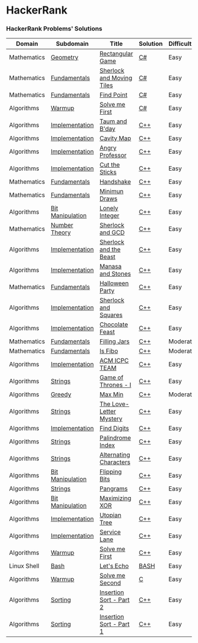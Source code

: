HackerRank
==========
### HackerRank Problems' Solutions

| Domain | Subdomain | Title | Solution | Difficulty |
| ------ | --------- | ----- | -------- | ---------- |
| Mathematics | [Geometry](https://www.hackerrank.com/domains/mathematics/geometry) | [Rectangular Game](https://www.hackerrank.com/challenges/rectangular-game) | [C#](./Domains/Mathematics/Geometry/RectangularGame/RectangularGame.CSharp/Program.cs) | Easy |
| Mathematics | [Fundamentals](https://www.hackerrank.com/domains/mathematics/fundamentals) | [Sherlock and Moving Tiles](https://www.hackerrank.com/challenges/sherlock-and-moving-tiles) | [C#](./Domains/Mathematics/Fundamentals/SherlockAndMovingTiles/SherlockAndMovingTiles.CSharp/Program.cs) | Easy |
| Mathematics | [Fundamentals](https://www.hackerrank.com/domains/mathematics/fundamentals) | [Find Point](https://www.hackerrank.com/challenges/find-point) | [C#](./Domains/Mathematics/Fundamentals/FindPoint/FindPoint.CSharp/Program.cs) | Easy |
| Algorithms | [Warmup](https://www.hackerrank.com/domains/algorithms/warmup) | [Solve me First](https://www.hackerrank.com/challenges/solve-me-first) | [C#](./Domains/Algorithms/Warmup/SolveMeFirst/SolveMeFirst.CSharp/Program.cs) | Easy |
| Algorithms | [Implementation](https://www.hackerrank.com/domains/algorithms/implementation) | [Taum and B'day](https://www.hackerrank.com/challenges/taum-and-bday) | [C++](./Domains/Algorithms/Implementation/TaumAndBday/TaumAndBday.CPlusPlus/Source.cpp) | Easy |
| Algorithms | [Implementation](https://www.hackerrank.com/domains/algorithms/implementation) | [Cavity Map](https://www.hackerrank.com/challenges/cavity-map) | [C++](./Domains/Algorithms/Implementation/CavityMap/CavityMap.CPlusPlus/Source.cpp) | Easy |
| Algorithms | [Implementation](https://www.hackerrank.com/domains/algorithms/implementation) | [Angry Professor](https://www.hackerrank.com/challenges/angry-professor) | [C++]() | Easy |
| Algorithms | [Implementation](https://www.hackerrank.com/domains/algorithms/implementation) | [Cut the Sticks](https://www.hackerrank.com/challenges/cut-the-sticks) | [C++]() | Easy |
| Mathematics | [Fundamentals](https://www.hackerrank.com/domains/mathematics/fundamentals) | [Handshake](https://www.hackerrank.com/challenges/handshake) | [C++](./Domains/Mathematics/Fundamentals/Handshake/Handshake.CPlusPlus/Source.cpp) | Easy |
| Mathematics | [Fundamentals](https://www.hackerrank.com/domains/mathematics/fundamentals) | [Minimun Draws](https://www.hackerrank.com/challenges/minimum-draws) | [C++]() | Easy |
| Algorithms | [Bit Manipulation](https://www.hackerrank.com/domains/algorithms/bit-manipulation) | [Lonely Integer](https://www.hackerrank.com/challenges/lonely-integer) | [C++]() | Easy |
| Mathematics | [Number Theory](https://www.hackerrank.com/domains/mathematics/number-theory) | [Sherlock and GCD](https://www.hackerrank.com/challenges/sherlock-and-gcd) | [C++]() | Easy |
| Algorithms | [Implementation](https://www.hackerrank.com/domains/algorithms/implementation) | [Sherlock and the Beast](https://www.hackerrank.com/challenges/sherlock-and-the-beast) | [C++]() | Easy |
| Algorithms | [Implementation](https://www.hackerrank.com/domains/algorithms/implementation) | [Manasa and Stones](https://www.hackerrank.com/challenges/manasa-and-stones) | [C++]() | Easy |
| Mathematics | [Fundamentals](https://www.hackerrank.com/domains/mathematics/fundamentals) | [Halloween Party](https://www.hackerrank.com/challenges/halloween-party) | [C++]() | Easy |
| Algorithms | [Implementation](https://www.hackerrank.com/domains/algorithms/implementation) | [Sherlock and Squares](https://www.hackerrank.com/challenges/sherlock-and-squares) | [C++]() | Easy |
| Algorithms | [Implementation](https://www.hackerrank.com/domains/algorithms/implementation) | [Chocolate Feast](https://www.hackerrank.com/challenges/chocolate-feast) | [C++]() | Easy |
| Mathematics | [Fundamentals](https://www.hackerrank.com/domains/mathematics/fundamentals) | [Filling Jars](https://www.hackerrank.com/challenges/filling-jars) | [C++]() | Moderate |
| Mathematics | [Fundamentals](https://www.hackerrank.com/domains/mathematics/fundamentals) | [Is Fibo](https://www.hackerrank.com/challenges/is-fibo) | [C++]() | Moderate |
| Algorithms | [Implementation](https://www.hackerrank.com/domains/algorithms/implementation) | [ACM ICPC TEAM](https://www.hackerrank.com/challenges/acm-icpc-team) | [C++]() | Easy |
| Algorithms | [Strings](https://www.hackerrank.com/domains/algorithms/strings) | [Game of Thrones - I](https://www.hackerrank.com/challenges/game-of-thrones) | [C++]() | Easy |
| Algorithms | [Greedy](https://www.hackerrank.com/domains/algorithms/greedy) | [Max Min](https://www.hackerrank.com/challenges/angry-children) | [C++]() | Moderate |
| Algorithms | [Strings](https://www.hackerrank.com/domains/algorithms/strings) | [The Love-Letter Mystery](https://www.hackerrank.com/challenges/the-love-letter-mystery) | [C++]() | Easy |
| Algorithms | [Implementation](https://www.hackerrank.com/domains/algorithms/implementation) | [Find Digits](https://www.hackerrank.com/challenges/find-digits) | [C++]() | Easy |
| Algorithms | [Strings](https://www.hackerrank.com/domains/algorithms/strings) | [Palindrome Index](https://www.hackerrank.com/challenges/palindrome-index) | [C++]() | Easy |
| Algorithms | [Strings](https://www.hackerrank.com/domains/algorithms/strings) | [Alternating Characters](https://www.hackerrank.com/challenges/alternating-characters) | [C++]() | Easy |
| Algorithms | [Bit Manipulation](https://www.hackerrank.com/domains/algorithms/bit-manipulation) | [Flipping Bits](https://www.hackerrank.com/challenges/flipping-bits) | [C++]() | Easy |
| Algorithms | [Strings](https://www.hackerrank.com/domains/algorithms/strings) | [Pangrams](https://www.hackerrank.com/challenges/pangrams) | [C++]() | Easy |
| Algorithms | [Bit Manipulation](https://www.hackerrank.com/domains/algorithms/bit-manipulation) | [Maximizing XOR](https://www.hackerrank.com/challenges/maximizing-xor) | [C++]() | Easy |
| Algorithms | [Implementation](https://www.hackerrank.com/domains/algorithms/implementation) | [Utopian Tree](https://www.hackerrank.com/challenges/utopian-tree) | [C++]() | Easy |
| Algorithms | [Implementation](https://www.hackerrank.com/domains/algorithms/implementation) | [Service Lane](https://www.hackerrank.com/challenges/service-lane) | [C++]() | Easy |
| Algorithms | [Warmup](https://www.hackerrank.com/domains/algorithms/warmup) | [Solve me First](https://www.hackerrank.com/challenges/solve-me-first) | [C++](./Domains/Algorithms/Warmup/SolveMeFirst/SolveMeFirst.CPlusPlus/main.cpp) | Easy |
| Linux Shell | [Bash](https://www.hackerrank.com/domains/shell/bash) | [Let's Echo](https://www.hackerrank.com/challenges/bash-tutorials-lets-echo) | [BASH]() | Easy |
| Algorithms | [Warmup](https://www.hackerrank.com/domains/algorithms/warmup) | [Solve me Second](https://www.hackerrank.com/challenges/solve-me-second) | [C](./Domains/Algorithms/Warmup/SolveMeSecond/SolveMeSecond.C/main.c) | Easy |
| Algorithms | [Sorting](https://www.hackerrank.com/domains/algorithms/arrays-and-sorting) | [Insertion Sort - Part 2](https://www.hackerrank.com/challenges/insertionsort2) | [C++](./Domains/Algorithms/Sorting/InsertionSort.Part2/InsertionSort.Part2.CPlusPlus/main.cpp) | Easy |
| Algorithms | [Sorting](https://www.hackerrank.com/domains/algorithms/arrays-and-sorting) | [Insertion Sort - Part 1](https://www.hackerrank.com/challenges/insertionsort1) | [C++](./Domains/Algorithms/Sorting/InsertionSort.Part1/InsertionSort.Part1.CPlusPlus/main.cpp) | Easy |
